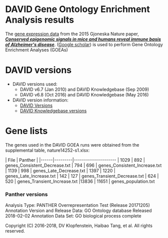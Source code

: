 # DAVID Gene Ontology Enrichment Analysis results

The [gene expression data](
http://www.nature.com/nature/journal/v518/n7539/full/nature14252.html#supplementary-information) 
from the 2015 Gjoneska Nature paper, 
[***Conserved epigenomic signals in mice and humans reveal immune basis of Alzheimer's disease***](
http://www.nature.com/nature/journal/v518/n7539/full/nature14252.html).
([Google scholar](https://scholar.google.com/scholar?hl=en&as_sdt=0%2C33&q=Conserved+epigenomic+signals+in+mice+and+humans+reveal+immune+basis+of+Alzheimer%E2%80%99s+disease&btnG=))
is used to perform Gene Ontology Enrichment Analyses (GOEAs)

# DAVID versions

  * DAVID versions used:    
    * DAVID v6.7 (Jan 2010) and DAVID Knowledgebase (Sep 2009)    
    * DAVID v6.8 (Oct 2016) and DAVID Knowledgebase (May 2016)    
  * DAVID version information:    
    * [DAVID Versions](https://david.ncifcrf.gov/content.jsp?file=release.html)    
    * [DAVID Knowledgebase versions](https://david.ncifcrf.gov/content.jsp?file=update.html)    

# Gene lists
The genes used in the DAVID GOEA runs were obtained from the 
supplemental table, nature14252-s1.xlsx:

| File | Panther |
|------|---------|---------------------
| 1029 |     892 | genes_Consistent_Decrease.txt
|  794 |     696 | genes_Consistent_Increase.txt
| 1139 |     998 | genes_Late_Decrease.txt
| 1397 |    1220 | genes_Late_Increase.txt
|  142 |     127 | genes_Transient_Decrease.txt
|  624 |     520 | genes_Transient_Increase.txt
|13836 |   11651 | genes_population.txt

### Panther versions
Analysis Type: PANTHER Overrepresentation Test (Release 20171205)
Annotation Version and Release Data: GO Ontology database Released 2018-02-02
Annotation Data Set: GO biological process complete


Copyright (C) 2016-2018, DV Klopfenstein, Haibao Tang, et al. All rights reserved.
